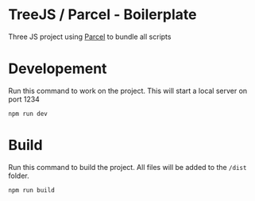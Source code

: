 # TreeJS / Parcel - Boilerplate

Three JS project using [Parcel](https://parceljs.org/getting_started.html) to bundle all scripts

# Developement

Run this command to work on the project. This will start a local server on port 1234

`npm run dev`

# Build

Run this command to build the project. All files will be added to the `/dist` folder.

`npm run build`
